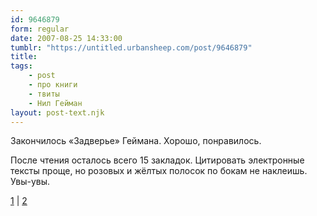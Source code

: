 ```yaml
---
id: 9646879
form: regular
date: 2007-08-25 14:33:00
tumblr: "https://untitled.urbansheep.com/post/9646879"
title:
tags:
    - post
    - про книги
    - твиты
    - Нил Гейман
layout: post-text.njk
---
```


<p>Закончилось «Задверье» Геймана. Хорошо, понравилось.</p>

<p>После чтения осталось всего 15 закладок. Цитировать электронные тексты проще, но розовых и жёлтых полосок по бокам не наклеишь. Увы-увы.</p>

<p><a href="http://twitter.com/urbansheep/statuses/226441832">1</a> | <a href="http://twitter.com/urbansheep/statuses/226496352">2</a></p>


